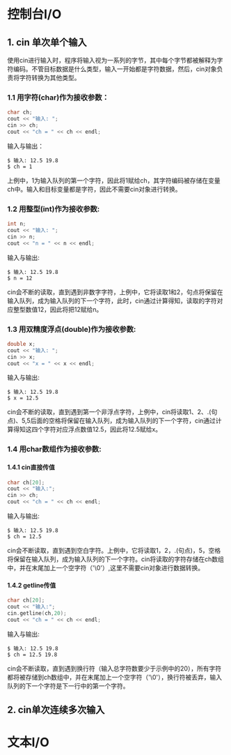 # 控制台I/O
## 1. cin 单次单个输入
使用cin进行输入时，程序将输入视为一系列的字节，其中每个字节都被解释为字符编码。不管目标数据是什么类型，输入一开始都是字符数据，然后，cin对象负责将字符转换为其他类型。

### 1.1 用字符(char)作为接收参数：
```c++
char ch;
cout << "输入: ";
cin >> ch;
cout << "ch = " << ch << endl;
```
输入与输出：
```shell
$ 输入: 12.5 19.8
$ ch = 1 
```
上例中，1为输入队列的第一个字符，因此将1赋给ch，其字符编码被存储在变量ch中。输入和目标变量都是字符，因此不需要cin对象进行转换。
### 1.2 用整型(int)作为接收参数:
```c++
int n;
cout << "输入: ";
cin >> n;
cout << "n = " << n << endl;
```
输入与输出:
```shell
$ 输入: 12.5 19.8
$ n = 12
```
cin会不断的读取，直到遇到非数字字符，上例中，它将读取1和2，句点将保留在输入队列，成为输入队列的下一个字符，此时，cin通过计算得知，读取的字符对应整型数值12，因此将把12赋给n。
### 1.3 用双精度浮点(double)作为接收参数:
```c++
double x;
cout << "输入: ";
cin >> x;
cout << "x = " << x << endl;
```
输入与输出:
```shell
$ 输入: 12.5 19.8
$ x = 12.5
```
cin会不断的读取，直到遇到第一个非浮点字符，上例中，cin将读取1、2、.(句点)、5,5后面的空格将保留在输入队列，成为输入队列的下一个字符，cin通过计算得知这四个字符对应浮点数值12.5，因此将12.5赋给x。
### 1.4 用char数组作为接收参数:
#### 1.4.1 cin直接传值
```c++
char ch[20];
cout << "输入:";
cin >> ch;
cout << "ch = " << ch << endl;
```
输入与输出:
```shell
$ 输入: 12.5 19.8
$ ch = 12.5
```
cin会不断读取，直到遇到空白字符。上例中，它将读取1，2，.(句点)，5，空格将保留在输入队列，成为输入队列的下一个字符。cin将读取的字符存储在ch数组中，并在末尾加上一个空字符（'\0'）,这里不需要cin对象进行数据转换。
#### 1.4.2 getline传值
```c++
char ch[20];
cout << "输入:";
cin.getline(ch,20);
cout << "ch = " << ch << endl;
```
输入与输出:
```shell
$ 输入: 12.5 19.8
$ ch = 12.5 19.8
```
cin会不断读取，直到遇到换行符（输入总字符数要少于示例中的20），所有字符都将被存储到ch数组中，并在末尾加上一个空字符（'\0'），换行符被丢弃，输入队列的下一个字符是下一行中的第一个字符。
## 2. cin单次连续多次输入

# 文本I/O
